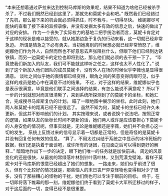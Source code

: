“本来还想着通过萨拉来达到控制马库斯的效果呢，结果不知道为啥他已经被杀手杀了，不过我们既然已经到这里了，那就先和莫妮卡会和吧。”
    既然我们已经错过了先机，那么接下来的机会就必须得抓住，时不我与，一切得尽快。
    维妮娜尽可能快的查看了接下来的监控录像，并没有发掘太多有效的信息之后，快速的做出了对应的安排。
    作为一个丧失了实际权力的基地二把手统治者而言，莫妮卡肯定对于这样的现状是难以接受的，就从她那边急于复仇的行动来看，这一切就已经非常急迫。
    所谓是情急之下必有勇夫，当初她离别的时候想必就已经非常愤怒了，维妮娜他们作为外人，自然而然也不好意思去声张阻拦什么，但眼下他们已经到达锈铁镇，而另一边莫妮卡的定位也即将到达，那么他们就必须的去干预一下了。
    “毕竟使我们新加入的队友，我们可不能就这样听之任之，这样也太不人性化了。”
    说到了这个新加入他们团队的成员莫妮卡，没有外人在场的时候似乎李薇也是显得很满意。
    谈吐之间似乎她的表情都已经变得，眼角之间的笑意变得肉眼可见，似乎这样的成员是她心中在满意不过的结果。
    不过，对于这样的结果，维妮娜似乎也是表示很满意，毕竟是他们联手之间选择的结果，有怎么能说不满意呢？
    所以下一步的计划就想对而言很清晰了，来到系统所探测到了的莫妮卡的坐标，和她汇合，完成搜寻马库斯复仇的计划。
    瞄了一眼地图中展示的坐标，此时此刻，她们两人和莫妮卡的距离已经不是很远了。
    虽然不知为何，莫妮卡的坐标已经许久未更新，但这并不影响他们的计划。
    其实按理来说，或者说换个说法吧，按照正常的逻辑，如果队友的坐标长时间不更新的话，她们两人或许是应该要担心下莫妮卡的人身安危的情况呢，但事实就是，无论是维妮娜还是李薇，她们并不会担心这一切的发生。
    系统上反馈过来的信号显示着一切都是正常的，但是奇怪的是莫妮卡并没有回复任何有效的信息。
    “算了，不用太过纠结于系统之中显示的冰冷死板的数据，我们还是执着于面谈吧，或许所有的谜团，在见面之后可以得到更好的解释...”
    暗暗地作出下一步的决定，眼下她们唯一的任务就是加快前进。
    周边的风景变化的还是很快，从最初的常绿落叶林到针叶落叶林，又到荒漠戈壁滩，看样子莫妮卡对于马库斯的恨意已经超出了她们的想象。
    一路走来，她们似乎前进了很久，但有个比较好的情况就是，那些恼人的末日丧尸异变怪物也变得相对少了很多，没有了那些糟心的怪物的干扰，她们倒也可以专注于眼前的目标。
    终于，在一切即将落下帷幕的那一刻，维妮娜他们终于看到了莫妮卡大军所迁移过的样子，对于这后面的一切，变得已经不是很重要。